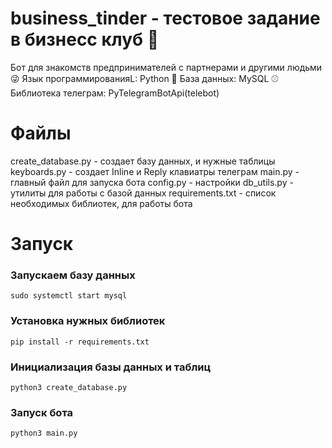 # business_tinder - тестовое задание в бизнесс клуб 💼
Бот для знакомств предпринимателей с партнерами и другими людьми 😜
Язык программированияL:  Python 🐍
База данных: MySQL ⚾
Библиотека телеграм: PyTelegramBotApi(telebot)



# Файлы

create_database.py - создает базу данных, и нужные таблицы
keyboards.py - создает Inline и Reply клавиатры телеграм
main.py - главный файл для запуска бота
config.py - настройки
db_utils.py - утилиты для работы с базой данных
requirements.txt - список необходимых библиотек, для работы бота

# Запуск

### Запускаем базу данных
```
sudo systemctl start mysql
```
### Установка нужных библиотек
```
pip install -r requirements.txt
```
### Инициализация базы данных и таблиц
```
python3 create_database.py
```
### Запуск бота
```
python3 main.py
```


